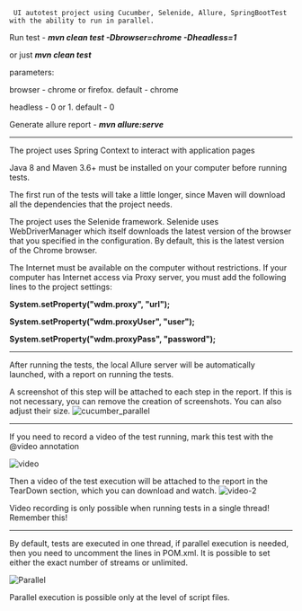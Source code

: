     UI autotest project using Cucumber, Selenide, Allure, SpringBootTest with the ability to run in parallel.

Run test - ***mvn clean test -Dbrowser=chrome -Dheadless=1***

or just ***mvn clean test***

parameters:

browser - chrome or firefox. default - chrome

headless - 0 or 1. default - 0

Generate allure report - ***mvn allure:serve***

------------------------------------------------------------------------------------------------------------

The project uses Spring Context to interact with application pages

Java 8 and Maven 3.6+ must be installed on your computer before running tests.

The first run of the tests will take a little longer, 
since Maven will download all the dependencies that the project needs.

The project uses the Selenide framework. Selenide uses WebDriverManager
which itself downloads the latest version of the browser that you specified in the configuration. 
By default, this is the latest version of the Chrome browser.

The Internet must be available on the computer without restrictions. 
If your computer has Internet access via Proxy server, 
you must add the following lines to the project settings:

**System.setProperty("wdm.proxy", "url");**

**System.setProperty("wdm.proxyUser", "user");**

**System.setProperty("wdm.proxyPass", "password");**

-------------------------------------------------------------------------------------------------------

After running the tests, the local Allure server will be automatically launched,
with a report on running the tests.

A screenshot of this step will be attached to each step in the report. 
If this is not necessary, you can remove the creation of screenshots. 
You can also adjust their size.
![cucumber_parallel](https://user-images.githubusercontent.com/25115868/91716912-2c102280-eb99-11ea-83e7-38e6c14f8919.PNG)

-------------------------------------------------------------------------------------------------------
If you need to record a video of the test running, mark this test with the @video annotation

![video](https://user-images.githubusercontent.com/25115868/91716946-3c280200-eb99-11ea-9f80-e5fd9cd8172d.PNG)

Then a video of the test execution will be attached to the report in the TearDown section, which you can download and watch.
![video-2](https://user-images.githubusercontent.com/25115868/91716970-45b16a00-eb99-11ea-9a00-248ddef905a9.PNG)

Video recording is only possible when running tests in a single thread! Remember this!

--------------------------------------------------------------------------------------------------------
By default, tests are executed in one thread, if parallel execution is needed, then you need to uncomment the lines in POM.xml. 
It is possible to set either the exact number of streams or unlimited.

![Parallel](https://user-images.githubusercontent.com/25115868/91717205-b193d280-eb99-11ea-8c89-1557d98a55b5.PNG)

Parallel execution is possible only at the level of script files.
